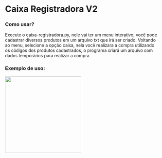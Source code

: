 # Caixa Registradora V2

### Como usar?

Execute o caixa-registradora.py, nele vai ter um menu interativo, você pode cadastrar diversos produtos em um arquivo txt que irá ser criado. Voltando ao menu, selecione a opção
caixa, nela você realizara a compra utilizando os códigos dos produtos cadastrados, o programa criará um arquivo com dados temporários para realizar a compra.

### Exemplo de uso:

<img align="center" height="250em" src="https://cdn.discordapp.com/attachments/728041550067531812/938203733513347132/unknown.png"/>
